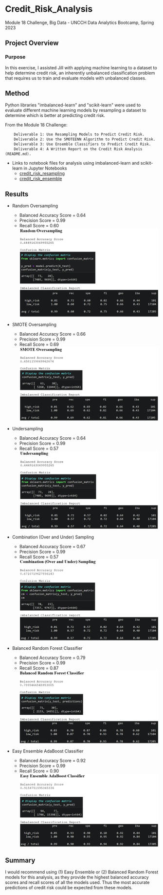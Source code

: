 # Credit_Risk_Analysis
Module 18 Challenge, Big Data - UNCCH Data Analytics Bootcamp, Spring 2023

## Project Overview

### Purpose
In this exercise, I assisted Jill with applying machine learning to a dataset to help determine credit risk, an inherently unbalanced classification problem that requires us to train and evaluate models with unbalanced classes. 

## Method
Python libraries "imbalanced-learn" and "scikit-learn" were used to evaluate different machine learning models by resampling a dataset to determine which is better at predicting credit risk.

From the Module 18 Challenge:
```
    Deliverable 1: Use Resampling Models to Predict Credit Risk.
    Deliverable 2: Use the SMOTEENN Algorithm to Predict Credit Risk.
    Deliverable 3: Use Ensemble Classifiers to Predict Credit Risk.
    Deliverable 4: A Written Report on the Credit Risk Analysis (README.md).
```

- Links to notebook files for analysis using imbalanced-learn and scikit-learn in Jupyter Notebooks
    - [credit_risk_resampling](credit_risk_resampling.ipynb)
    - [credit_risk_ensemble](credit_risk_ensemble.ipynb)

## Results

- Random Oversampling
    - Balanced Accuracy Score = 0.64
    - Precision Score = 0.99
    - Recall Score = 0.60
    ![RandomOversampling](/RandomOversampling.png)
    
- SMOTE Oversampling
    - Balanced Accuracy Score = 0.66
    - Precision Score = 0.99
    - Recall Score = 0.69
    ![SMOTEOversampling](/SMOTEOversampling.png)

- Undersampling
    - Balanced Accuracy Score = 0.64
    - Precision Score = 0.99
    - Recall Score = 0.57
    ![Undersampling](/Undersampling.png)

- Combination (Over and Under) Sampling
    - Balanced Accuracy Score = 0.67
    - Precision Score = 0.99
    - Recall Score = 0.57
    ![CombinationSampling](/CombinationSampling.png)

- Balanced Random Forest Classifier
    - Balanced Accuracy Score = 0.79
    - Precision Score = 0.99
    - Recall Score = 0.87
    ![BalancedRandomForest](/BalancedRandomForest.png)

- Easy Ensemble AdaBoost Classifier
    - Balanced Accuracy Score = 0.92
    - Precision Score = 0.99
    - Recall Score = 0.90
    ![EasyEnsemble](/EasyEnsemble.png)

## Summary 

I would recommend using (1) Easy Ensemble or (2) Balanced Random Forest models for this analysis, as they provide the highest balanced accuracy scores and recall scores of all the models used. Thus the most accurate predictions of credit risk could be expected from these models. 


